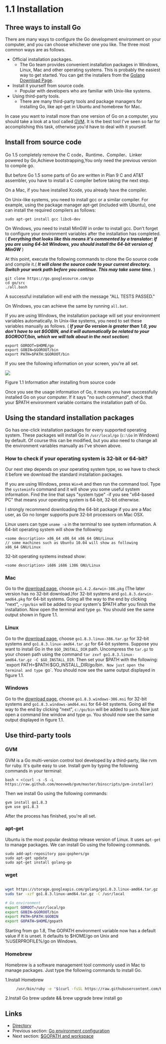 # 1.1 Installation

## Three ways to install Go

There are many ways to configure the Go development environment on your computer, and you can choose whichever one you like. The three most common ways are as follows.


-  Official installation packages.
	- The Go team provides convenient installation packages in Windows, Linux, Mac and other operating systems. This is probably the easiest way to get started. You can get the installers from the [Golang Download Page](https://golang.org/dl/).
- Install it yourself from source code.
    -  Popular with developers who are familiar with Unix-like systems.
- Using third-party tools.
	- There are many third-party tools and package managers for installing Go, like apt-get in Ubuntu and homebrew for Mac.
	
In case you want to install more than one version of Go on a computer, you should take a look at a tool called [GVM](https://github.com/moovweb/gvm). It is the best tool I've seen so far for accomplishing this task, otherwise you'd have to deal with it yourself.

## Install from source code
Go 1.5 completely remove the C code，Runtime、Compiler、Linker powered by Go,Achieve bootstrapping,You only need the previous version to compile go.

But before Go 1.5 some parts of Go are written in Plan 9 C and AT&T assembler, you have to install a C compiler before taking the next step.

On a Mac, if you have installed Xcode, you already have the compiler.

On Unix-like systems, you need to install gcc or a similar compiler. For example, using the package manager apt-get (included with Ubuntu), one can install the required compilers as follows:

 `sudo apt-get install gcc libc6-dev`

On Windows, you need to install MinGW in order to install gcc. Don't forget to configure your environment variables after the installation has completed.( ***Everything that looks like this means it's commented by a translator: If you are using 64-bit Windows, you should install the 64-bit version of MinGW*** )

At this point, execute the following commands to clone the Go source code and compile it.( ***It will clone the source code to your current directory. Switch your work path before you continue. This may take some time.*** )

	git clone https://go.googlesource.com/go
	cd go/src
	./all.bash 
	
A successful installation will end with the message "ALL TESTS PASSED."

On Windows, you can achieve the same by running `all.bat`.

If you are using Windows, the installation package will set your environment variables automatically. In Unix-like systems, you need to set these variables manually as follows. ( ***If your Go version is greater than 1.0, you don't have to set $GOBIN, and it will automatically be related to your $GOROOT/bin, which we will talk about in the next section***)

    export GOROOT=$HOME/go
    export GOBIN=$GOROOT/bin
    export PATH=$PATH:$GOROOT/bin

If you see the following information on your screen, you're all set.

![](images/1.1.mac.png?raw=true)

Figure 1.1 Information after installing from source code

Once you see the usage information of Go, it means you have successfully installed Go on your computer. If it says "no such command", check that your $PATH environment variable contains the installation path of Go.

## Using the standard installation packages

Go has one-click installation packages for every supported operating system. These packages will install Go in `/usr/local/go` (`c:\Go` in Windows) by default. Of course this can be modified, but you also need to change all the environment variables manually as I've shown above.

### How to check if your operating system is 32-bit or 64-bit?

Our next step depends on your operating system type, so we have to check it before we download the standard installation packages.

If you are using Windows, press `Win+R` and then run the command tool. Type the `systeminfo` command and it will show you some useful system information. Find the line that says "system type" -if you see "x64-based PC" that means your operating system is 64-bit, 32-bit otherwise.

I strongly recommend downloading the 64-bit package if you are a Mac user, as Go no longer supports pure 32-bit processors on Mac OSX.

Linux users can type `uname -a` in the terminal to see system information.
A 64-bit operating system will show the following:

    <some description> x86_64 x86_64 x86_64 GNU/Linux
    // some machines such as Ubuntu 10.04 will show as following
    x86_64 GNU/Linux

32-bit operating systems instead show:

    <some description> i686 i686 i386 GNU/Linux

### Mac

Go to the [download page](https://golang.org/dl/), choose `go1.4.2.darwin-386.pkg` (The later version has no 32-bit download.)for 32-bit systems and `go1.8.3.darwin-amd64.pkg` for 64-bit systems. Going all the way to the end by clicking "next", `~/go/bin` will be added to your system's $PATH after you finish the installation. Now open the terminal and type `go`. You should see the same output shown in figure 1.1.

### Linux

Go to the [download page](https://golang.org/dl/), choose `go1.8.3.linux-386.tar.gz` for 32-bit systems and `go1.8.3.linux-amd64.tar.gz` for 64-bit systems. Suppose you want to install Go in the `$GO_INSTALL_DIR` path. Uncompress the `tar.gz` to your chosen path using the command `tar zxvf go1.8.3.linux-amd64.tar.gz -C $GO_INSTALL_DIR`. Then set your $PATH with the following: `export PATH=$PATH:$GO_INSTALL_DIR/go/bin`. Now just open the terminal and type `go`. You should now see the same output displayed in figure 1.1.

### Windows

Go to the [download page](https://golang.org/dl/), choose `go1.8.3.windows-386.msi` for 32-bit systems and `go1.8.3.windows-amd64.msi` for 64-bit systems. Going all the way to the end by clicking "next", `c:/go/bin` will be added to `path`. Now just open a command line window and type `go`. You should now see the same output displayed in figure 1.1.

## Use third-party tools

### GVM

GVM is a Go multi-version control tool developed by a third-party, like rvm for ruby. It's quite easy to use. Install gvm by typing the following commands in your terminal:

    bash < <(curl -s -S -L https://raw.github.com/moovweb/gvm/master/binscripts/gvm-installer)

Then we install Go using the following commands:

    gvm install go1.8.3
    gvm use go1.8.3

After the process has finished, you're all set.

### apt-get

Ubuntu is the most popular desktop release version of Linux. It uses `apt-get` to manage packages. We can install Go using the following commands.

    sudo add-apt-repository ppa:gophers/go
    sudo apt-get update
    sudo apt-get install golang-go

### wget
```sh

wget https://storage.googleapis.com/golang/go1.8.3.linux-amd64.tar.gz
sudo tar -xzf go1.8.3.linux-amd64.tar.gz -C /usr/local 

# Go environment
export GOROOT=/usr/local/go
export GOBIN=$GOROOT/bin
export PATH=$PATH:$GOBIN
export GOPATH=$HOME/gopath 
```    
Starting from go 1.8, The GOPATH environment variable now has a default value if it is unset. It defaults to $HOME/go on Unix and %USERPROFILE%/go on Windows.
### Homebrew

Homebrew is a software management tool commonly used in Mac to manage packages. Just type the following commands to install Go.

1.Install Homebrew

```sh
     /usr/bin/ruby -e "$(curl -fsSL https://raw.githubusercontent.com/Homebrew/install/master/install)"
```

2.Install Go
    brew update && brew upgrade
    brew install go

## Links

- [Directory](preface.md)
- Previous section: [Go environment configuration](01.0.md)
- Next section: [$GOPATH and workspace](01.2.md)
